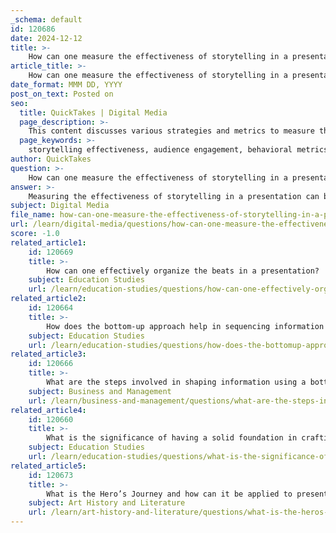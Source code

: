 ```yaml
---
_schema: default
id: 120686
date: 2024-12-12
title: >-
    How can one measure the effectiveness of storytelling in a presentation?
article_title: >-
    How can one measure the effectiveness of storytelling in a presentation?
date_format: MMM DD, YYYY
post_on_text: Posted on
seo:
  title: QuickTakes | Digital Media
  page_description: >-
    This content discusses various strategies and metrics to measure the effectiveness of storytelling in presentations, focusing on audience engagement, comprehension, emotional responses, and long-term impacts.
  page_keywords: >-
    storytelling effectiveness, audience engagement, behavioral metrics, content clarity, emotional resonance, outcome attribution, feedback and iteration, long-term impact
author: QuickTakes
question: >-
    How can one measure the effectiveness of storytelling in a presentation?
answer: >-
    Measuring the effectiveness of storytelling in a presentation can be challenging due to the emotional and subjective nature of storytelling. However, there are several strategies and metrics that can be employed to assess its impact:\n\n1. **Audience Engagement**: One of the primary indicators of effective storytelling is audience engagement. This can be measured through direct feedback, such as surveys or questionnaires, where audience members can express their level of interest and emotional connection to the story presented.\n\n2. **Behavioral Metrics**: Observing audience behavior during the presentation can provide insights into storytelling effectiveness. Metrics such as eye contact, body language, and participation (e.g., asking questions or responding to prompts) can indicate how well the story resonated with the audience.\n\n3. **Content Clarity and Retention**: Evaluating how well the audience understands and retains the information presented can also serve as a measure of storytelling effectiveness. This can be assessed through follow-up quizzes or discussions that gauge comprehension of the key messages conveyed through the story.\n\n4. **Emotional Resonance**: While more difficult to quantify, measuring emotional responses can be insightful. This can be done through tools like sentiment analysis or by asking audience members to share their feelings about the presentation immediately afterward.\n\n5. **Outcome Attribution**: In corporate settings, it is important to assess whether storytelling leads to desired outcomes, such as increased sales, improved brand perception, or enhanced team collaboration. This can involve tracking metrics before and after the presentation to see if there are significant changes.\n\n6. **Feedback and Iteration**: Gathering qualitative feedback from the audience can provide valuable insights into what aspects of the storytelling were effective and which were not. This feedback can inform future presentations and help refine storytelling techniques.\n\n7. **Long-term Impact**: Evaluating the long-term impact of storytelling can involve measuring how many stories were shared or referenced in subsequent communications, such as speeches, presentations, or social media posts.\n\nBy combining these various methods, presenters can gain a comprehensive understanding of the effectiveness of their storytelling efforts and make data-driven improvements for future presentations.
subject: Digital Media
file_name: how-can-one-measure-the-effectiveness-of-storytelling-in-a-presentation.md
url: /learn/digital-media/questions/how-can-one-measure-the-effectiveness-of-storytelling-in-a-presentation
score: -1.0
related_article1:
    id: 120669
    title: >-
        How can one effectively organize the beats in a presentation?
    subject: Education Studies
    url: /learn/education-studies/questions/how-can-one-effectively-organize-the-beats-in-a-presentation
related_article2:
    id: 120664
    title: >-
        How does the bottom-up approach help in sequencing information for a presentation?
    subject: Education Studies
    url: /learn/education-studies/questions/how-does-the-bottomup-approach-help-in-sequencing-information-for-a-presentation
related_article3:
    id: 120666
    title: >-
        What are the steps involved in shaping information using a bottom-up approach?
    subject: Business and Management
    url: /learn/business-and-management/questions/what-are-the-steps-involved-in-shaping-information-using-a-bottomup-approach
related_article4:
    id: 120660
    title: >-
        What is the significance of having a solid foundation in crafting a presentation?
    subject: Education Studies
    url: /learn/education-studies/questions/what-is-the-significance-of-having-a-solid-foundation-in-crafting-a-presentation
related_article5:
    id: 120673
    title: >-
        What is the Hero’s Journey and how can it be applied to presentations?
    subject: Art History and Literature
    url: /learn/art-history-and-literature/questions/what-is-the-heros-journey-and-how-can-it-be-applied-to-presentations
---
```


&nbsp;